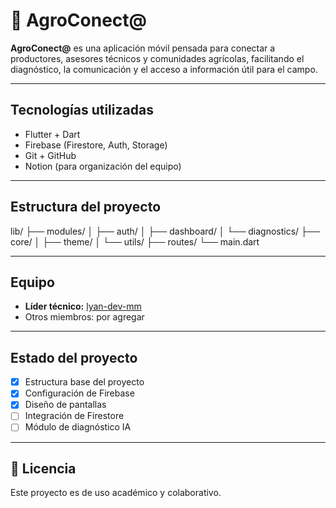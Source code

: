 # 🌾 AgroConect@

**AgroConect@** es una aplicación móvil pensada para conectar a productores, asesores técnicos y comunidades agrícolas, facilitando el diagnóstico, la comunicación y el acceso a información útil para el campo.

---

## Tecnologías utilizadas

- Flutter + Dart
- Firebase (Firestore, Auth, Storage)
- Git + GitHub
- Notion (para organización del equipo)

---

## Estructura del proyecto

lib/ ├── modules/ │ ├── auth/ │ ├── dashboard/ │ └── diagnostics/ ├── core/ │ ├── theme/ │ └── utils/ ├── routes/ └── main.dart

---

## Equipo

- **Líder técnico:** [lyan-dev-mm](https://github.com/lyan-dev-mm)
- Otros miembros: por agregar

---

## Estado del proyecto

- [x] Estructura base del proyecto
- [x] Configuración de Firebase
- [x] Diseño de pantallas
- [ ] Integración de Firestore
- [ ] Módulo de diagnóstico IA

---

## 📄 Licencia

Este proyecto es de uso académico y colaborativo.


